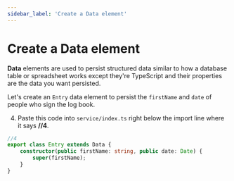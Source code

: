 ```yaml
---
sidebar_label: 'Create a Data element'
---
```


# Create a Data element

**Data** elements are used to persist structured data similar to how a database table or spreadsheet works except they're TypeScript and their properties are the data you want persisted.

Let's create an `Entry` data element to persist the `firstName` and `date` of people who sign the log book.

4. Paste this code into `service/index.ts` right below the import line where it says **//4**.

```typescript
//4
export class Entry extends Data {
    constructor(public firstName: string, public date: Date) {
        super(firstName);
    }
}
```

